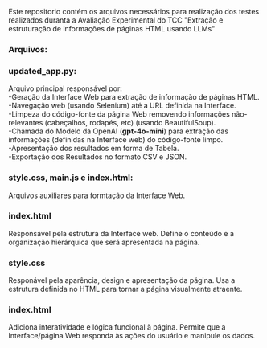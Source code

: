 Este repositorio contém os arquivos necessários para realização dos testes realizados duranta a Avaliação Experimental do TCC "Extração e estruturação de informações de páginas HTML usando LLMs"

### Arquivos:

### updated_app.py:
Arquivo principal responsável por:  
-Geração da Interface Web para extração de informação de páginas HTML.  
-Navegação web (usando Selenium) até a URL definida na Interface.  
-Limpeza do código-fonte da página Web removendo informações não-relevantes (cabeçalhos, rodapés, etc) (usando BeautifulSoup).  
-Chamada do Modelo da OpenAI (**gpt-4o-mini**) para extração das informações (definidas na Interface web) do código-fonte limpo.  
-Apresentação dos resultados em forma de Tabela.  
-Exportação dos Resultados no formato CSV e JSON.  

### style.css, main.js e index.html:
Arquivos auxiliares para formtação da Interface Web.

### index.html 
Responsável pela estrutura da Interface web. Define o conteúdo e a organização hierárquica que será apresentada na página.
### style.css
Responável pela aparência, design e apresentação da página. Usa a estrutura definida no HTML para tornar a página visualmente atraente.
### index.html
Adiciona interatividade e lógica funcional à página. Permite que a Interface/página Web responda às ações do usuário e manipule os dados.
